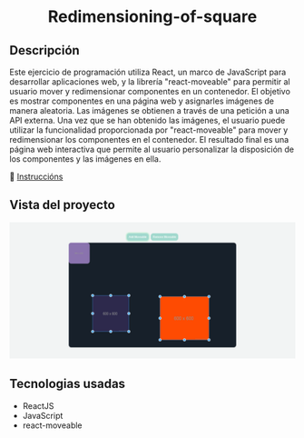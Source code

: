 <h1 align="center">Redimensioning-of-square</h1>

## Descripción

Este ejercicio de programación utiliza React, un marco de JavaScript para desarrollar aplicaciones web, y la librería "react-moveable" para permitir al usuario mover y redimensionar componentes en un contenedor. El objetivo es mostrar componentes en una página web y asignarles imágenes de manera aleatoria. Las imágenes se obtienen a través de una petición a una API externa. Una vez que se han obtenido las imágenes, el usuario puede utilizar la funcionalidad proporcionada por "react-moveable" para mover y redimensionar los componentes en el contenedor. El resultado final es una página web interactiva que permite al usuario personalizar la disposición de los componentes y las imágenes en ella.

:link: [Instruccións](./INSTRUCCIONS.md)

## Vista del proyecto

![captura_del_proyecto](./assets/capture.png)

## Tecnologias usadas

- ReactJS
- JavaScript
- react-moveable
